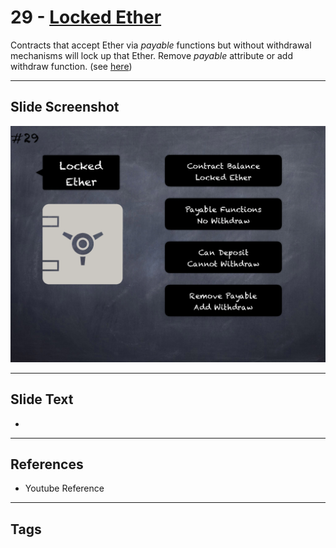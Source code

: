 # 29 - [Locked Ether](Locked%20Ether.md)
Contracts that accept Ether via _payable_ functions but without withdrawal mechanisms will lock up that Ether. Remove _payable_ attribute or add withdraw function. (see [here](https://github.com/crytic/slither/wiki/Detector-Documentation#contracts-that-lock-ether))

___
## Slide Screenshot
![029.png](../images/pitfalls_and_best_practices101/029.png)
___
## Slide Text
- 
___
## References
- Youtube Reference
___
## Tags